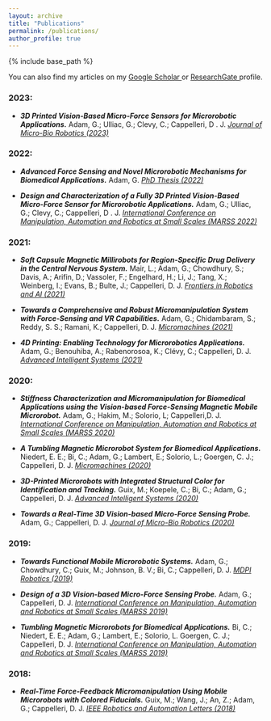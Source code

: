 ```yaml
---
layout: archive
title: "Publications"
permalink: /publications/
author_profile: true
---
```


<!-- {% if author.googlescholar %}
  You can also find my articles on <u><a href="{{author.googlescholar}}">my Google Scholar profile</a>.</u>
{% endif %} -->

{% include base_path %}

You can also find my articles on my <a href="https://scholar.google.com/citations?user=FYxqGIYAAAAJ&hl=en&oi=ao" target="_blank"> Google Scholar </a> or  <a href="https://www.researchgate.net/profile/Georges-Adam-2" target="_blank">ResearchGate </a> profile.

### 2023:

- ***3D Printed Vision-Based Micro-Force Sensors for Microrobotic Applications.*** Adam, G.; Ulliac, G.; Clevy, C.; Cappelleri, D . J.
<a href="https://link.springer.com/article/10.1007/s12213-023-00152-x" target="_blank"><i>Journal of Micro-Bio Robotics (2023)</i></a>

### 2022:

- ***Advanced Force Sensing and Novel Microrobotic Mechanisms for Biomedical Applications.*** Adam, G.
<a href="https://hammer.purdue.edu/articles/thesis/Advanced_Force_Sensing_and_Novel_Microrobotic_Mechanisms_for_Biomedical_Applications/20477286" target="_blank"><i>PhD Thesis (2022)</i></a>

- ***Design and Characterization of a Fully 3D Printed Vision-Based Micro-Force Sensor for Microrobotic Applications.*** Adam, G.; Ulliac, G.; Clevy, C.; Cappelleri, D . J.
<a href="https://ieeexplore.ieee.org/document/9870488" target="_blank"><i>International Conference on Manipulation, Automation and Robotics at Small Scales (MARSS 2022)</i></a>

### 2021:

- ***Soft Capsule Magnetic Millirobots for Region-Specific Drug Delivery in the Central Nervous System.*** Mair, L.; Adam, G.; Chowdhury, S.; Davis, A.; Arifin, D.; Vassoler, F.; Engelhard, H.; Li, J.; Tang, X.; Weinberg, I.; Evans, B.; Bulte, J.; Cappelleri, D. J.
<a href="https://www.frontiersin.org/articles/10.3389/frobt.2021.702566/full" target="_blank"><i>Frontiers in Robotics and AI (2021)</i></a>

- ***Towards a Comprehensive and Robust Micromanipulation System with Force-Sensing and VR Capabilities.*** Adam, G.; Chidambaram, S.; Reddy, S. S.; Ramani, K.; Cappelleri, D. J.
<a href="https://www.mdpi.com/2072-666X/12/7/784" target="_blank"><i>Micromachines (2021)</i></a>

- ***4D Printing: Enabling Technology for Microrobotics Applications.*** Adam, G.; Benouhiba, A.; Rabenorosoa, K.; Clévy, C.; Cappelleri, D. J.
<a href="https://onlinelibrary.wiley.com/doi/full/10.1002/aisy.202000216" target="_blank"><i>Advanced Intelligent Systems (2021)</i></a>

### 2020:

- ***Stiffness Characterization and Micromanipulation for Biomedical Applications using the Vision-based Force-Sensing Magnetic Mobile Microrobot.*** Adam, G.; Hakim, M.; Solorio, L; Cappelleri,D. J.
<a href="https://ieeexplore.ieee.org/document/9307874" target="_blank"><i>International Conference on Manipulation, Automation and Robotics at Small Scales (MARSS 2020)</i></a>

- ***A Tumbling Magnetic Microrobot System for Biomedical Applications.*** Niedert, E. E.; Bi, C.; Adam, G.; Lambert, E.; Solorio, L.; Goergen, C. J.; Cappelleri, D. J. 
<a href="https://www.mdpi.com/2072-666X/11/9/861" target="_blank"><i>Micromachines (2020)</i></a>

- ***3D-Printed Microrobots with Integrated Structural Color for Identification and Tracking.*** Guix, M.; Koepele, C.; Bi, C.; Adam, G.; Cappelleri, D. J.
<a href="https://onlinelibrary.wiley.com/doi/full/10.1002/aisy.201900147" target="_blank"><i>Advanced Intelligent Systems (2020)</i></a>

- ***Towards a Real-Time 3D Vision-based Micro-Force Sensing Probe.*** Adam, G.; Cappelleri, D. J. 
<a href="https://link.springer.com/article/10.1007/s12213-019-00122-2" target="_blank"><i>Journal of Micro-Bio Robotics (2020)</i></a>

### 2019:

- ***Towards Functional Mobile Microrobotic Systems.*** Adam, G.; Chowdhury, C.; Guix, M.; Johnson, B. V.; Bi, C.; Cappelleri, D. J. 
<a href="https://www.mdpi.com/2218-6581/8/3/69/htm" target="_blank"><i>MDPI Robotics (2019)</i></a>

- ***Design of a 3D Vision-based Micro-Force Sensing Probe.*** Adam, G.; Cappelleri, D. J.
<a href="https://ieeexplore.ieee.org/abstract/document/8860957" target="_blank"><i>International Conference on Manipulation, Automation and Robotics at Small Scales (MARSS 2019)</i></a>

- ***Tumbling Magnetic Microrobots for Biomedical Applications.*** Bi, C.; Niedert, E. E.; Adam, G.; Lambert, E.; Solorio, L. Goergen, C. J.; Cappelleri, D. J.
<a href="https://ieeexplore.ieee.org/document/8860956" target="_blank"><i>International Conference on Manipulation, Automation and Robotics at Small Scales (MARSS 2019)</i></a>

### 2018:

- ***Real-Time Force-Feedback Micromanipulation Using Mobile Microrobots with Colored Fiducials.*** Guix, M.; Wang, J.; An, Z.; Adam, G.; Cappelleri, D. J. 
<a href="https://ieeexplore.ieee.org/abstract/document/8409968" target="_blank"><i>IEEE Robotics and Automation Letters (2018)</i></a>

<!-- {% for post in site.publications reversed %}
  {% include archive-single.html %}
{% endfor %} -->
